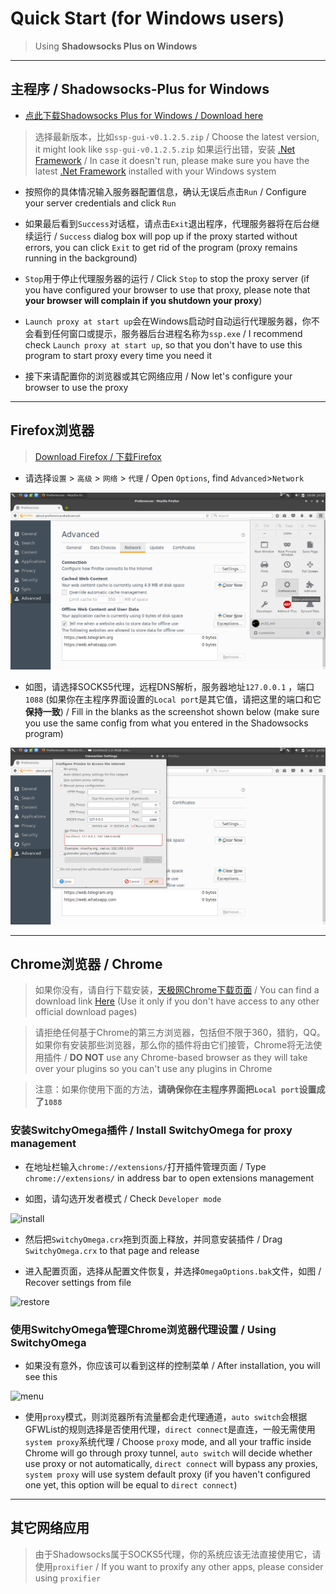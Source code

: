# Quick Start (for Windows users)
> Using **Shadowsocks Plus on Windows**

-----------------------------------------
## 主程序 / Shadowsocks-Plus for Windows

- [点此下载Shadowsocks Plus for Windows / Download here](https://github.com/shadowsocks-plus/Shadowsocks-Plus-Win/releases)
> 选择最新版本，比如`ssp-gui-v0.1.2.5.zip` / Choose the latest version, it might look like `ssp-gui-v0.1.2.5.zip`
> 如果运行出错，安装 [.Net Framework](https://www.microsoft.com/net/download) / In case it doesn't run, please make sure you have the latest [.Net Framework](https://www.microsoft.com/net/download) installed with your Windows system

- 按照你的具体情况输入服务器配置信息，确认无误后点击`Run` / Configure your server credentials and click `Run`

- 如果最后看到`Success`对话框，请点击`Exit`退出程序，代理服务器将在后台继续运行 / `Success` dialog box will pop up if the proxy started without errors, you can click `Exit` to get rid of the program (proxy remains running in the background)

- `Stop`用于停止代理服务器的运行 / Click `Stop` to stop the proxy server (if you have configured your browser to use that proxy, please note that **your browser will complain if you shutdown your proxy**)

- `Launch proxy at start up`会在Windows启动时自动运行代理服务器，你不会看到任何窗口或提示，服务器后台进程名称为`ssp.exe` / I recommend check `Launch proxy at start up`, so that you don't have to use this program to start proxy every time you need it

- 接下来请配置你的浏览器或其它网络应用 / Now let's configure your browser to use the proxy

-----------------------------------------
## Firefox浏览器

> [Download Firefox / 下载Firefox](https://www.mozilla.org/en-US/firefox/new/)

- 请选择`设置`  >  `高级`  > `网络`  > `代理` / Open `Options`, find `Advanced`>`Network`

![firefox options](/img/firefox_options.jpg)

- 如图，请选择SOCKS5代理，远程DNS解析，服务器地址`127.0.0.1` ，端口`1088` (如果你在主程序界面设置的`Local port`是其它值，请把这里的端口和它**保持一致**) / Fill in the blanks as the screenshot shown below (make sure you use the same config from what you entered in the Shadowsocks program)

![firefox proxy](/img/firefox_proxy.jpg)

-----------------------------------------
## Chrome浏览器 / Chrome
> 如果你没有，请自行下载安装，[天极网Chrome下载页面](http://mydown.yesky.com/desktop/gamedesk/manhuakatong/318/416318.shtml) / You can find a download link [Here](http://mydown.yesky.com/desktop/gamedesk/manhuakatong/318/416318.shtml) (Use it only if you don't have access to any other official download pages)

> 请拒绝任何基于Chrome的第三方浏览器，包括但不限于360，猎豹，QQ。如果你有安装那些浏览器，那么你的插件将由它们接管，Chrome将无法使用插件 / **DO NOT** use any Chrome-based browser as they will take over your plugins so you can't use any plugins in Chrome

> 注意：如果你使用下面的方法，**请确保你在主程序界面把`Local port`设置成了`1088`**

### 安装SwitchyOmega插件 / Install SwitchyOmega for proxy management
- 在地址栏输入`chrome://extensions/`打开插件管理页面 / Type `chrome://extensions/` in address bar to open extensions management

- 如图，请勾选开发者模式 / Check `Developer mode`

![install](https://raw.githubusercontent.com/jm33-m0/jm33-m0.github.io/master/img/chrome1.png)

- 然后把`SwitchyOmega.crx`拖到页面上释放，并同意安装插件 / Drag `SwitchyOmega.crx` to that page and release

- 进入配置页面，选择从配置文件恢复，并选择`OmegaOptions.bak`文件，如图 / Recover settings from file

![restore](https://raw.githubusercontent.com/jm33-m0/jm33-m0.github.io/master/img/chrome2.png)

### 使用SwitchyOmega管理Chrome浏览器代理设置 / Using SwitchyOmega
- 如果没有意外，你应该可以看到这样的控制菜单 / After installation, you will see this

![menu](https://raw.githubusercontent.com/jm33-m0/jm33-m0.github.io/master/img/chrome3.png)

- 使用`proxy`模式，则浏览器所有流量都会走代理通道，`auto switch`会根据GFWList的规则选择是否使用代理，`direct connect`是直连，一般无需使用`system proxy`系统代理 / Choose `proxy` mode, and all your traffic inside Chrome will go through proxy tunnel, `auto switch` will decide whether use proxy or not automatically, `direct connect` will bypass any proxies, `system proxy` will use system default proxy (if you haven't configured one yet, this option will be equal to `direct connect`)

-----------------------------------------
## 其它网络应用

> 由于Shadowsocks属于SOCKS5代理，你的系统应该无法直接使用它，请使用`proxifier` / If you want to proxify any other apps, please consider using `proxifier`
